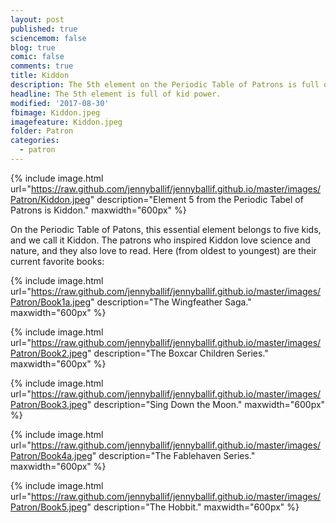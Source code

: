 ```yaml
---
layout: post
published: true
sciencemom: false
blog: true
comic: false
comments: true
title: Kiddon
description: The 5th element on the Periodic Table of Patrons is full of kid power.
headline: The 5th element is full of kid power.
modified: '2017-08-30'
fbimage: Kiddon.jpeg
imagefeature: Kiddon.jpeg
folder: Patron
categories:
  - patron
---
```

{% include image.html url="https://raw.github.com/jennyballif/jennyballif.github.io/master/images/Patron/Kiddon.jpeg" description="Element 5 from the Periodic Tabel of Patrons is Kiddon." maxwidth="600px" %}


On the Periodic Table of Patons, this essential element belongs to five kids, and we call it Kiddon. The patrons who inspired Kiddon love science and nature, and they also love to read. Here (from oldest to youngest) are their current favorite books:

{% include image.html url="https://raw.github.com/jennyballif/jennyballif.github.io/master/images/Patron/Book1a.jpeg" description="The Wingfeather Saga." maxwidth="600px" %}

{% include image.html url="https://raw.github.com/jennyballif/jennyballif.github.io/master/images/Patron/Book2.jpeg" description="The Boxcar Children Series." maxwidth="600px" %}

{% include image.html url="https://raw.github.com/jennyballif/jennyballif.github.io/master/images/Patron/Book3.jpeg" description="Sing Down the Moon." maxwidth="600px" %}

{% include image.html url="https://raw.github.com/jennyballif/jennyballif.github.io/master/images/Patron/Book4a.jpeg" description="The Fablehaven Series." maxwidth="600px" %}

{% include image.html url="https://raw.github.com/jennyballif/jennyballif.github.io/master/images/Patron/Book5.jpeg" description="The Hobbit." maxwidth="600px" %}
